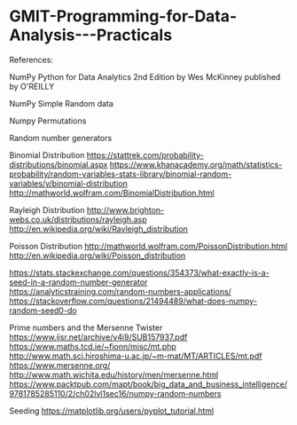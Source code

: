 # GMIT-Programming-for-Data-Analysis---Practicals



References:

NumPy
Python for Data Analytics 2nd Edition by Wes McKinney published by O'REILLY

NumPy Simple Random data

Numpy Permutations

Random number generators

Binomial Distribution
https://stattrek.com/probability-distributions/binomial.aspx
https://www.khanacademy.org/math/statistics-probability/random-variables-stats-library/binomial-random-variables/v/binomial-distribution
http://mathworld.wolfram.com/BinomialDistribution.html

Rayleigh Distribution
http://www.brighton-webs.co.uk/distributions/rayleigh.asp
http://en.wikipedia.org/wiki/Rayleigh_distribution

Poisson Distribution
http://mathworld.wolfram.com/PoissonDistribution.html
http://en.wikipedia.org/wiki/Poisson_distribution

https://stats.stackexchange.com/questions/354373/what-exactly-is-a-seed-in-a-random-number-generator
https://analyticstraining.com/random-numbers-applications/
https://stackoverflow.com/questions/21494489/what-does-numpy-random-seed0-do

Prime numbers and the Mersenne Twister
https://www.ijsr.net/archive/v4i9/SUB157937.pdf
https://www.maths.tcd.ie/~fionn/misc/mt.php
http://www.math.sci.hiroshima-u.ac.jp/~m-mat/MT/ARTICLES/mt.pdf
https://www.mersenne.org/
http://www.math.wichita.edu/history/men/mersenne.html 
https://www.packtpub.com/mapt/book/big_data_and_business_intelligence/9781785285110/2/ch02lvl1sec16/numpy-random-numbers

Seeding
https://matplotlib.org/users/pyplot_tutorial.html